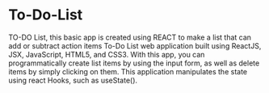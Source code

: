 # To-Do-List
TO-DO List, this basic app is created using REACT to make a list that can add or subtract action items
To-Do List web application built using ReactJS, JSX, JavaScript, HTML5, and CSS3. With this app, you can programmatically create list items by using the input form, as well as delete items by simply clicking on them. This application manipulates the state using react Hooks, such as useState().
